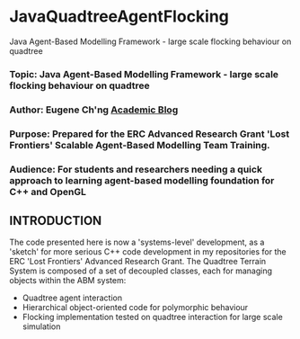 # JavaQuadtreeAgentFlocking
Java Agent-Based Modelling Framework - large scale flocking behaviour on quadtree 

### Topic: Java Agent-Based Modelling Framework - large scale flocking behaviour on quadtree 
### Author: Eugene Ch'ng [Academic Blog](http://www.complexity.io/)
### Purpose: Prepared for the ERC Advanced Research Grant 'Lost Frontiers' Scalable Agent-Based Modelling Team Training.
### Audience: For students and researchers needing a quick approach to learning agent-based modelling foundation for C++ and OpenGL

## INTRODUCTION
The code presented here is now a 'systems-level' development, as a 'sketch' for more serious C++ code development in my repositories for the ERC 'Lost Frontiers' Advanced Research Grant. The Quadtree Terrain System is composed of a set of decoupled classes, each for managing objects within the ABM system:

- Quadtree agent interaction
- Hierarchical object-oriented code for polymorphic behaviour
- Flocking implementation tested on quadtree interaction for large scale simulation
